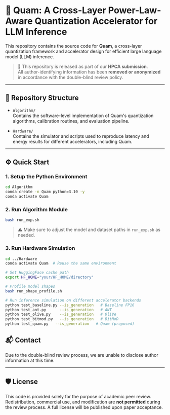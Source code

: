 # 🔬 Quam: A Cross-Layer Power-Law-Aware Quantization Accelerator for LLM Inference

This repository contains the source code for **Quam**, a cross-layer quantization framework and accelerator design for efficient large language model (LLM) inference.

> 📝 This repository is released as part of our **HPCA submission**.  
> All author-identifying information has been **removed or anonymized** in accordance with the double-blind review policy.

---

## 📂 Repository Structure

- `Algorithm/`  
  Contains the software-level implementation of Quam's quantization algorithms, calibration routines, and evaluation pipeline.

- `Hardware/`  
  Contains the simulator and scripts used to reproduce latency and energy results for different accelerators, including Quam.

---

## ⚙️ Quick Start

### 1. Setup the Python Environment

```bash
cd Algorithm
conda create -n Quam python=3.10 -y
conda activate Quam
```

### 2. Run Algorithm Module

```bash
bash run_exp.sh
```

> ⚠️ Make sure to adjust the model and dataset paths in `run_exp.sh` as needed.

### 3. Run Hardware Simulation

```bash
cd ../Hardware
conda activate Quam  # Reuse the same environment

# Set HuggingFace cache path
export HF_HOME="your/HF_HOME/directory"

# Profile model shapes
bash run_shape_profile.sh

# Run inference simulation on different accelerator backends
python test_baseline.py --is_generation   # Baseline FP16
python test_ant.py      --is_generation   # ANT
python test_olive.py    --is_generation   # OliVe
python test_bitmod.py   --is_generation   # BitMoD
python test_quam.py   --is_generation   # Quam (proposed)
```



## 📬 Contact

Due to the double-blind review process, we are unable to disclose author information at this time.  

---

## 🛡️ License

This code is provided solely for the purpose of academic peer review.
Redistribution, commercial use, and modification are **not permitted** during the review process.
A full license will be published upon paper acceptance.

